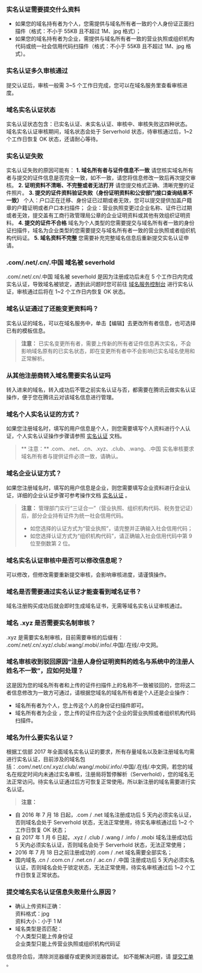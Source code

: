 ### 实名认证需要提交什么资料
- 如果您的域名持有者为个人，您需提供与域名所有者一致的个人身份证正面扫描件（格式：不小于 55KB 且不超过 1M、jpg 格式）；
- 如果您的域名持有者为企业，需提供与域名所有者一致的营业执照或组织机构代码或统一社会信用代码扫描件（格式：不小于 55KB 且不超过 1M、jpg 格式）。

### 实名认证多久审核通过
提交认证后，审核一般需 3~5 个工作日完成，您可以在域名服务里查看审核进度。

### 域名实名认证状态
实名认证状态包含：已实名认证、未实名认证、审核中、审核失败这四种状态。
域名实名认证审核期间，域名状态会处于 Serverhold 状态，待审核通过后，1~2 个工作日恢复 OK 状态，还请耐心等待。

### 实名认证失败
实名认证失败的原因可能有：
**1. 域名所有者与证件信息不一致**
请您核实域名所有者与提交的证件信息是否完全一致，如不一致，请您将信息修改一致后再次提交审核。
**2. 证明资料不清晰、不完整或者无法打开**
请您提交格式正确、清晰完整的证件照片。
**3. 提交的证件资料验证失败（身份证明资料和公安部门接口查询结果不一致）**
个人：户口正在迁移、身份证已过期或者无效，您可以提交提供加盖户籍章的户籍证明或者户口本扫描件；
企业：营业执照变更过企业名称、证件已过期或者无效，提交盖有工商行政管理局公章的企业证明资料或其他有效组织证明资料。
**4. 提交的证件不合格**
域名为个人类型的您需要提交与域名所有者一致的身份证扫描件，域名为企业类型的您需要提交与域名所有者一致的营业执照或者组织机构代码证。
**5. 域名资料不完整**
您需要补充完整域名信息后重新提交实名认证申请。

### .com/.net/.cn/.中国 域名被 severhold
.com/.net/.cn/.中国 域名被 severhold 是因为注册成功后未在 5 个工作日内完成实名认证，导致域名被锁定，遇到此问题时您可前往 [域名服务控制台](https://console.cloud.tencent.com/domain/mydomain) 进行实名认证，审核通过后将在 1~2 个工作日内恢复 OK 状态。

### 域名认证通过了还能变更资料吗？
实名认证的域名，可以在域名服务中，单击【编辑】去更改所有者信息，也可选择已有的模板信息。
>**注意：**
已实名变更所有者，需要上传新的所有者证件信息再次实名，不会影响域名原有的已实名状态，即在变更所有者中不会影响已实名域名使用和正常解析。

### 从其他注册商转入域名需要实名认证吗
转入进来的域名，转入成功后不管之前实名认证与否，都需要在腾讯云做实名认证操作，便于您在腾讯云对该域名信息进行管理。

### 域名个人实名认证的方式？
如果您注册域名时，填写的用户信息是个人，则您需要填写个人资料进行个人认证，个人实名认证操作步骤请参照 [实名认证](https://cloud.tencent.com/document/product/242/6707#.E4.B8.AA.E4.BA.BA.E8.AE.A4.E8.AF.81) 文档。
>** 注意：**
> .com、.net、.cn、.xyz、.club、.wang、.中国 实名审核要求域名所有者与提供证件必须一致，请确认。  

### 域名企业认证方式？
如果您注册域名时，填写的用户信息是企业，则您需要填写企业资料进行企业认证，详细的企业认证步骤可参考操作文档  [实名认证](https://cloud.tencent.com/document/product/242/6707#.E4.BC.81.E4.B8.9A.E8.AE.A4.E8.AF.81) 。

>**注意：**
>管理部门实行“三证合一”（营业执照、组织机构代码、税务登记证）后，部分企业持有证件为统一社会信用代码。
>- 如您选择的认证方式为“营业执照”，请完整并正确输入社会信用代码；
>- 如您选择认证方式为“组织机构代码”，请正确输入社会信用代码中第 9 位至倒数第 2 位。

### 域名实名认证审核中是否可以修改信息呢？
可以修改，但修改需要重新提交审核，会影响审核进度，请谨慎操作。

### 域名是否需要通过实名认证才能查看到域名证书？
域名注册购买成功后就会即时生成域名证书，无需等域名实名认证审核通过。

### 域名 .xyz 是否需要实名制审核？
.xyz 是需要实名制审核，目前需要审核的后缀有： .com/.net/.cn/.xyz/.club/.wang/.mobi/.info/.中国/.在线/.中文网。

### 域名审核收到驳回原因“注册人身份证明资料的姓名与系统中的注册人姓名不一致”，应如何处理？
这是因为您的域名所有者和上传的证件扫描件上的名称不一致被驳回的，您将这二者信息修改为一致方可通过，请根据您域名的域名所有者是个人还是企业操作：
- 域名所有者为个人，您上传这个人的身份证扫描件即可。
- 域名所有者为企业 ，您上传的证件应为这个企业的营业执照或者组织机构代码扫描件。

### 域名为什么要实名认证？
根据工信部 2017 年全面域名实名认证的要求，所有存量域名以及新注册域名均需进行实名认证，目前涉及的域名包括：.com/.net/.cn/.xyz/.club/.wang/.mobi/.info/.中国/.在线/.中文网，若您的域名在规定时间内未通过实名审核，注册局将暂停解析（Serverhold），您的域名无法正常访问。待实名认证通过后方可恢复正常使用。所以新注册的域名需要进行实名认证。
>**注意：**
- 自 2016 年 7 月 18 日起，.com / .net 域名注册成功后 5 天内必须实名认证，否则域名会处于 Serverhold 状态，无法正常使用，待实名审核通过后 1~2 个工作日恢复 OK 状态；
- 自 2017 年 1 月 6 日起，.xyz / .club / .wang / .info / .mobi 域名注册成功后 5 天内必须实名认证，否则域名会处于 Serverhold 状态，无法正常使用；
- 2016 年 7 月 18 日之前注册成功的 .com / .net 域名需要全部实名；
- 国内域名 .cn / .com.cn / .net.cn / .ac.cn / .中国 注册成功后 5 天内必须实名认证，否则域名会处于锁定状态，无法正常使用，待实名审核通过后 1~2 个工作日恢复正常状态。  

### 提交域名实名认证信息失败是什么原因？  
* 确认上传资料正确：  
资料格式：jpg   
资料大小：小于 1 M   
* 域名类型是否匹配：   
个人类型只能上传身份证   
企业类型只能上传营业执照或组织机构代码证  

信息符合后，清除浏览器缓存或更换浏览器尝试。
如不能解决问题，请 [提交工单](https://console.cloud.tencent.com/workorder/category) 。



